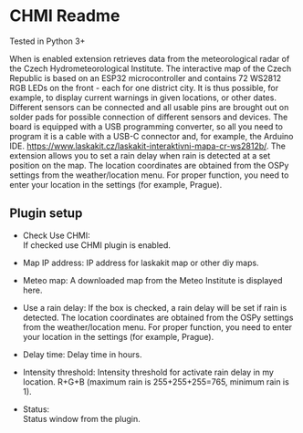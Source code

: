 CHMI Readme
====

Tested in Python 3+

When is enabled extension retrieves data from the meteorological radar of the Czech Hydrometeorological Institute. The interactive map of the Czech Republic is based on an ESP32 microcontroller and contains 72 WS2812 RGB LEDs on the front - each for one district city. It is thus possible, for example, to display current warnings in given locations, or other dates. Different sensors can be connected and all usable pins are brought out on solder pads for possible connection of different sensors and devices. The board is equipped with a USB programming converter, so all you need to program it is a cable with a USB-C connector and, for example, the Arduino IDE. https://www.laskakit.cz/laskakit-interaktivni-mapa-cr-ws2812b/.
The extension allows you to set a rain delay when rain is detected at a set position on the map. The location coordinates are obtained from the OSPy settings from the weather/location menu. For proper function, you need to enter your location in the settings (for example, Prague).

Plugin setup
-----------
* Check Use CHMI:  
  If checked use CHMI plugin is enabled.

* Map IP address:
  IP address for laskakit map or other diy maps.

* Meteo map:
  A downloaded map from the Meteo Institute is displayed here.

* Use a rain delay:
  If the box is checked, a rain delay will be set if rain is detected. The location coordinates are obtained from the OSPy settings from the weather/location menu. For proper function, you need to enter your location in the settings (for example, Prague).

* Delay time:
  Delay time in hours.

* Intensity threshold:
  Intensity threshold for activate rain delay in my location. R+G+B (maximum rain is 255+255+255=765, minimum rain is 1).   
 
* Status:  
  Status window from the plugin.